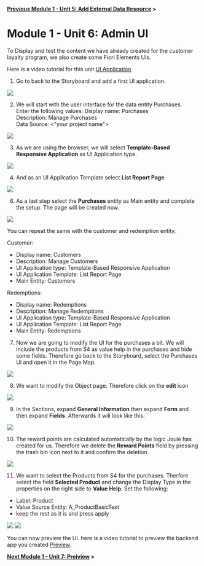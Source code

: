 **[Previous Module 1 - Unit 5: Add External Data Resource](./251-5_Add_External_Data_Resource.md) >**
# Module 1 - Unit 6: Admin UI



To Display and test the content we have already created for the customer loyalty program, we also create some Fiori Elements UIs.

Here is a video tutorial for this unit <a href="https://video.sap.com/media/t/1_wtxp2s27">UI Application</a>


1. Go to back to the Storyboard and add a first UI application.

![](./Images/251-6_UI1.jpg)

2. We will start with the user interface for the data entity Purchases.<br> Enter the following values:
Display name: Purchases<br>
Description: Manage Purchases<br>
Data Source: <"your project name"> <br>

![](./Images/251-6_UI2.jpg)

3. As we are using the browser, we will select **Template-Based Responsive Application** as UI Application type.

![](./Images/251-6_UI3.jpg)

4. And as an UI Application Template select **List Report Page**

![](./Images/251-6_UI4.jpg)

6. As a last step select the **Purchases** entity as Main entity and complete the setup. The page will be created now.

![](./Images/251-6_UI5.jpg)

You can repeat the same with the customer and redemption entity.

Customer:
  - Display name: Customers
  - Description: Manage Customers
  - UI Application type: Template-Based Responsive Application
  - UI Application Template: List Report Page
  - Main Entity: Customers

Redemptions:
  - Display name: Redemptions
  - Description: Manage Redemptions
  - UI Application type: Template-Based Responsive Application
  - UI Application Template: List Report Page
  - Main Entity: Redemptions


7. Now we are going to modify the UI for the purchases a bit. We will include the products from S4 as value help in the purchases and hide some fields. Therefore go back to the Storyboard, select the Purchases Ui and open it in the Page Map.

![](./Images/251-6_page1.jpg)

8. We want to modify the Object page. Therefore click on the **edit** icon

![](./Images/251-6_page2.jpg)

9. In the Sections, expand **General Information** then expand **Form** and then expand **Fields**. Afterwards it will look like this:

![](./Images/251-6_page3.jpg)

10. The reward points are calculated automatically by the logic Joule has created for us. Therefore we delete the **Reward Points** field by pressing the trash bin icon next to it and confirm the deletion.

![](./Images/251-6_page4.jpg)

11. We want to select the Products from S4 for the purchases. Therfore select the field **Selected Product** and change the Display Type in the properties on the right side to **Value Help**. 
Set the following:
  - Label: Product
  - Value Source Entity: A_ProductBasicText
  - keep the rest as it is and press apply


![](./Images/251-6_page5.jpg)
![](./Images/251-6_page6.jpg)

You can now preview the UI. here is a video tutorial to preview the backend app you created <a href="https://video.sap.com/media/t/1_eht1hhe4">Preview</a>.





**[Next Module 1 - Unit 7: Preiview](./251-7_Preview.md) >**
